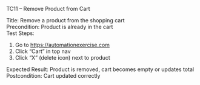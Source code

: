 TC11 – Remove Product from Cart

Title: Remove a product from the shopping cart  
Precondition: Product is already in the cart  
Test Steps:
1. Go to https://automationexercise.com
2. Click “Cart” in top nav
3. Click “X” (delete icon) next to product

Expected Result: Product is removed, cart becomes empty or updates total  
Postcondition: Cart updated correctly
